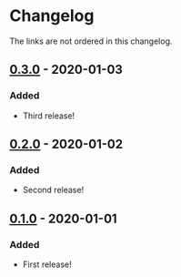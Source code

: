 # Changelog

The links are not ordered in this changelog.

## [0.3.0] - 2020-01-03

### Added

- Third release!

## [0.2.0] - 2020-01-02

### Added

- Second release!

## [0.1.0] - 2020-01-01

### Added

- First release!

[0.3.0]: https://github.com/infra-blocks/rs-changelog/compare/v0.2.0...v0.3.0
[0.1.0]: https://github.com/infra-blocks/rs-changelog/releases/tag/v0.1.0
[0.2.0]: https://github.com/infra-blocks/rs-changelog/compare/v0.1.0...v0.2.0
